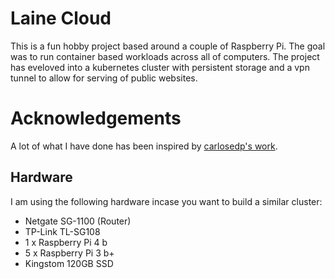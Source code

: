 # Laine Cloud
This is a fun hobby project based around a couple of Raspberry Pi. The goal was to run container based workloads across all of computers. The project has eveloved into a kubernetes cluster with persistent storage and a vpn tunnel to allow for serving of public websites.

# Acknowledgements
A lot of what I have done has been inspired by [carlosedp's work](https://github.com/carlosedp/kubernetes-arm).

## Hardware
I am using the following hardware incase you want to build a similar cluster:
* Netgate SG-1100 (Router)
* TP-Link TL-SG108
* 1 x Raspberry Pi 4 b
* 5 x Raspberry Pi 3 b+
* Kingstom 120GB SSD
